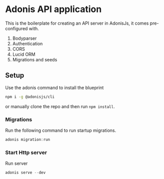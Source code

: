 # Adonis API application

This is the boilerplate for creating an API server in AdonisJs, it comes pre-configured with.

1. Bodyparser
2. Authentication
3. CORS
4. Lucid ORM
5. Migrations and seeds

## Setup

Use the adonis command to install the blueprint

```bash
npm i -g @adonisjs/cli
```

or manually clone the repo and then run `npm install`.


### Migrations

Run the following command to run startup migrations.

```js
adonis migration:run
```
### Start Http server

Run server

```js
adonis serve --dev
```
